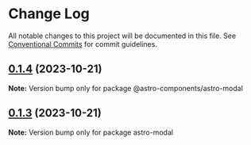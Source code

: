 # Change Log

All notable changes to this project will be documented in this file.
See [Conventional Commits](https://conventionalcommits.org) for commit guidelines.

## [0.1.4](https://github.com/xexiu/astro-components/compare/v0.1.3...v0.1.4) (2023-10-21)

**Note:** Version bump only for package @astro-components/astro-modal





## [0.1.3](https://github.com/xexiu/astro-components/compare/v0.1.2...v0.1.3) (2023-10-21)

**Note:** Version bump only for package astro-modal
